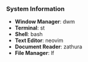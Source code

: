 ### System Information
- **Window Manager**: dwm
- **Terminal**: st
- **Shell**: bash
- **Text Editor**: neovim
- **Document Reader**: zathura
- **File Manager**: lf
